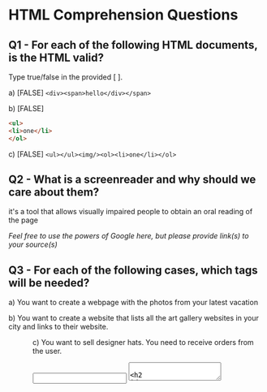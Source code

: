 # HTML Comprehension Questions


## Q1 - For each of the following HTML documents, is the HTML valid?

Type true/false in the provided [ ].

a) [FALSE] `<div><span>hello</div></span>`

b) [FALSE]

```html
<ul>
<li>one</li>
</ol>
```

c) [FALSE] `<ul></ul><img/><ol><li>one</li></ol>`


## Q2 - What is a screenreader and why should we care about them?


<p>it's a tool that allows visually impaired people to obtain an oral reading of the page</p>

_Feel free to use the powers of Google here, but please provide link(s) to your source(s)_


## Q3 - For each of the following cases, which tags will be needed?

a) You want to create a webpage with the photos from your latest vacation <img> <a>


b) You want to create a website that lists all the art gallery websites in your city and links to their website.
<ol> <ul> <a>

c) You want to sell designer hats. You need to receive orders from the user.
<form> <input> <label> <textarea>


## Q4 - Can a button be a child of a button? Explain your reasoning

No, a button is not meant to contains other elements.

## Q5 - What is the most generic tag you can use?

<html></html>

## Q6 - What do the following achronyms stand for?

a) `a` To make  a link , an hyperlink

b) `ol` ordered list , with numbers for example

c) `ul` unordered list , with a bullet for example

d) `li` defines a list item

e) `tr` table row , defines a row in a table

f) `th` table head, to defines a header cell in a table

g) `td` table data, defines a cell in a table


## Q7 - Usually, `td` elements are children of what kind of elements?

"td" elements are children of "tr" elements, usually.

## Q8 - What is the difference between td and th?

"td" is used to defines date into our cell in the table, "th" allows us to put relevant titles in our table.

## Q9 - Which tag makes the text appear bigger: h1 or h3?

<h1></h1>

## Q10 - In which situation can you use self closing tags?

Some HTML elements don't need a closing tag, because of there structures. <img> <br>

## Q11 - What is autofilling and why is it important?

it is a function which automatically prefills a field.
it's important to be more efficient, more productive.

## Q12 - Which attributes are always present in an img element?

<a> and <alt>

## Q13 - Which attribute is always present for an anchor tag?

<href>

